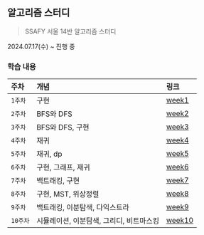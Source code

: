 ## 알고리즘 스터디
> SSAFY 서울 14반 알고리즘 스터디 

2024.07.17(수) ~ 진행 중

### 학습 내용
| 주차     | 개념                      | 링크                         |
|:-------|:------------------------|:---------------------------|
| `1주차`  | 구현                      | [week1](./week1/week1.md)  |
| `2주차`  | BFS와 DFS                | [week2](./week2/week2.md)  |
| `3주차`  | BFS와 DFS, 구현            | [week3](./week3/week3.md)  |
| `4주차`  | 재귀                      | [week4](./week4/week4.md)  |
| `5주차`  | 재귀, dp                  | [week5](./week5/week5.md)  |
| `6주차`  | 구현, 그래프, 재귀             | [week6](./week6/week6.md)  |
| `7주차`  | 백트래킹, 구현                | [week7](./week7/week7.md)  |
| `8주차`  | 구현, MST, 위상정렬           | [week8](./week8/week8.md)  |
| `9주차`  | 백트래킹, 이분탐색, 다익스트라       | [week9](./week9/week9.md)  |
| `10주차` | 시뮬레이션, 이분탐색, 그리디, 비트마스킹 | [week10](./week10/week10.md) |


